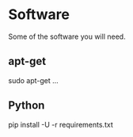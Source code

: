 # Software

Some of the software you will need.

## apt-get

  sudo apt-get ...

## Python

  pip install -U -r requirements.txt
